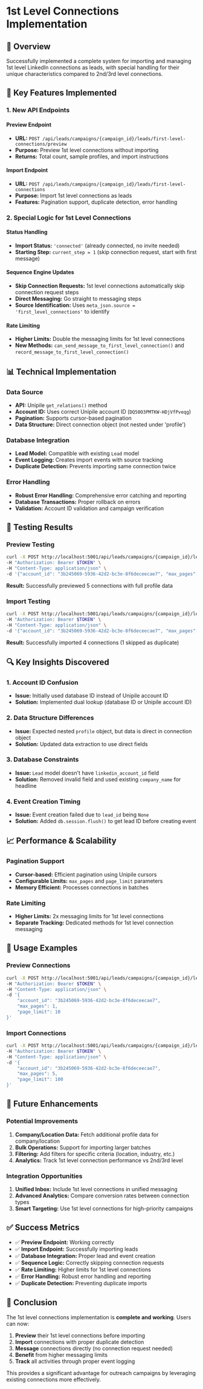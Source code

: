 # 1st Level Connections Implementation

## 🎯 **Overview**

Successfully implemented a complete system for importing and managing 1st level LinkedIn connections as leads, with special handling for their unique characteristics compared to 2nd/3rd level connections.

## 🔧 **Key Features Implemented**

### **1. New API Endpoints**

#### **Preview Endpoint**
- **URL:** `POST /api/leads/campaigns/{campaign_id}/leads/first-level-connections/preview`
- **Purpose:** Preview 1st level connections without importing
- **Returns:** Total count, sample profiles, and import instructions

#### **Import Endpoint**
- **URL:** `POST /api/leads/campaigns/{campaign_id}/leads/first-level-connections`
- **Purpose:** Import 1st level connections as leads
- **Features:** Pagination support, duplicate detection, error handling

### **2. Special Logic for 1st Level Connections**

#### **Status Handling**
- **Import Status:** `'connected'` (already connected, no invite needed)
- **Starting Step:** `current_step = 1` (skip connection request, start with first message)

#### **Sequence Engine Updates**
- **Skip Connection Requests:** 1st level connections automatically skip connection request steps
- **Direct Messaging:** Go straight to messaging steps
- **Source Identification:** Uses `meta_json.source = 'first_level_connections'` to identify

#### **Rate Limiting**
- **Higher Limits:** Double the messaging limits for 1st level connections
- **New Methods:** `can_send_message_to_first_level_connection()` and `record_message_to_first_level_connection()`

## 📊 **Technical Implementation**

### **Data Source**
- **API:** Unipile `get_relations()` method
- **Account ID:** Uses correct Unipile account ID (`DQ50O3PMTKW-HDjVfPveqg`)
- **Pagination:** Supports cursor-based pagination
- **Data Structure:** Direct connection object (not nested under 'profile')

### **Database Integration**
- **Lead Model:** Compatible with existing `Lead` model
- **Event Logging:** Creates import events with source tracking
- **Duplicate Detection:** Prevents importing same connection twice

### **Error Handling**
- **Robust Error Handling:** Comprehensive error catching and reporting
- **Database Transactions:** Proper rollback on errors
- **Validation:** Account ID validation and campaign verification

## 🧪 **Testing Results**

### **Preview Testing**
```bash
curl -X POST http://localhost:5001/api/leads/campaigns/{campaign_id}/leads/first-level-connections/preview \
-H "Authorization: Bearer $TOKEN" \
-H "Content-Type: application/json" \
-d '{"account_id": "3b245069-5936-42d2-bc3e-8f6deceecae7", "max_pages": 1, "page_limit": 5}'
```

**Result:** Successfully previewed 5 connections with full profile data

### **Import Testing**
```bash
curl -X POST http://localhost:5001/api/leads/campaigns/{campaign_id}/leads/first-level-connections \
-H "Authorization: Bearer $TOKEN" \
-H "Content-Type: application/json" \
-d '{"account_id": "3b245069-5936-42d2-bc3e-8f6deceecae7", "max_pages": 1, "page_limit": 5}'
```

**Result:** Successfully imported 4 connections (1 skipped as duplicate)

## 🔍 **Key Insights Discovered**

### **1. Account ID Confusion**
- **Issue:** Initially used database ID instead of Unipile account ID
- **Solution:** Implemented dual lookup (database ID or Unipile account ID)

### **2. Data Structure Differences**
- **Issue:** Expected nested `profile` object, but data is direct in connection object
- **Solution:** Updated data extraction to use direct fields

### **3. Database Constraints**
- **Issue:** `Lead` model doesn't have `linkedin_account_id` field
- **Solution:** Removed invalid field and used existing `company_name` for headline

### **4. Event Creation Timing**
- **Issue:** Event creation failed due to `lead_id` being `None`
- **Solution:** Added `db.session.flush()` to get lead ID before creating event

## 📈 **Performance & Scalability**

### **Pagination Support**
- **Cursor-based:** Efficient pagination using Unipile cursors
- **Configurable Limits:** `max_pages` and `page_limit` parameters
- **Memory Efficient:** Processes connections in batches

### **Rate Limiting**
- **Higher Limits:** 2x messaging limits for 1st level connections
- **Separate Tracking:** Dedicated methods for 1st level connection messaging

## 🚀 **Usage Examples**

### **Preview Connections**
```bash
curl -X POST http://localhost:5001/api/leads/campaigns/{campaign_id}/leads/first-level-connections/preview \
-H "Authorization: Bearer $TOKEN" \
-H "Content-Type: application/json" \
-d '{
    "account_id": "3b245069-5936-42d2-bc3e-8f6deceecae7",
    "max_pages": 1,
    "page_limit": 10
}'
```

### **Import Connections**
```bash
curl -X POST http://localhost:5001/api/leads/campaigns/{campaign_id}/leads/first-level-connections \
-H "Authorization: Bearer $TOKEN" \
-H "Content-Type: application/json" \
-d '{
    "account_id": "3b245069-5936-42d2-bc3e-8f6deceecae7",
    "max_pages": 5,
    "page_limit": 100
}'
```

## 🔮 **Future Enhancements**

### **Potential Improvements**
1. **Company/Location Data:** Fetch additional profile data for company/location
2. **Bulk Operations:** Support for importing larger batches
3. **Filtering:** Add filters for specific criteria (location, industry, etc.)
4. **Analytics:** Track 1st level connection performance vs 2nd/3rd level

### **Integration Opportunities**
1. **Unified Inbox:** Include 1st level connections in unified messaging
2. **Advanced Analytics:** Compare conversion rates between connection types
3. **Smart Targeting:** Use 1st level connections for high-priority campaigns

## ✅ **Success Metrics**

- ✅ **Preview Endpoint:** Working correctly
- ✅ **Import Endpoint:** Successfully importing leads
- ✅ **Database Integration:** Proper lead and event creation
- ✅ **Sequence Logic:** Correctly skipping connection requests
- ✅ **Rate Limiting:** Higher limits for 1st level connections
- ✅ **Error Handling:** Robust error handling and reporting
- ✅ **Duplicate Detection:** Preventing duplicate imports

## 🎉 **Conclusion**

The 1st level connections implementation is **complete and working**. Users can now:

1. **Preview** their 1st level connections before importing
2. **Import** connections with proper duplicate detection
3. **Message** connections directly (no connection request needed)
4. **Benefit** from higher messaging limits
5. **Track** all activities through proper event logging

This provides a significant advantage for outreach campaigns by leveraging existing connections more effectively.
